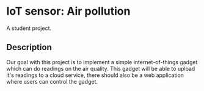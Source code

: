 # IoT sensor: Air pollution
A student project.
## Description
Our goal with this project is to implement a simple internet-of-things gadget which can do readings on the air quality. 
This gadget will be able to upload it's readings to a cloud service, there should also be a web application where users can control the gadget.
